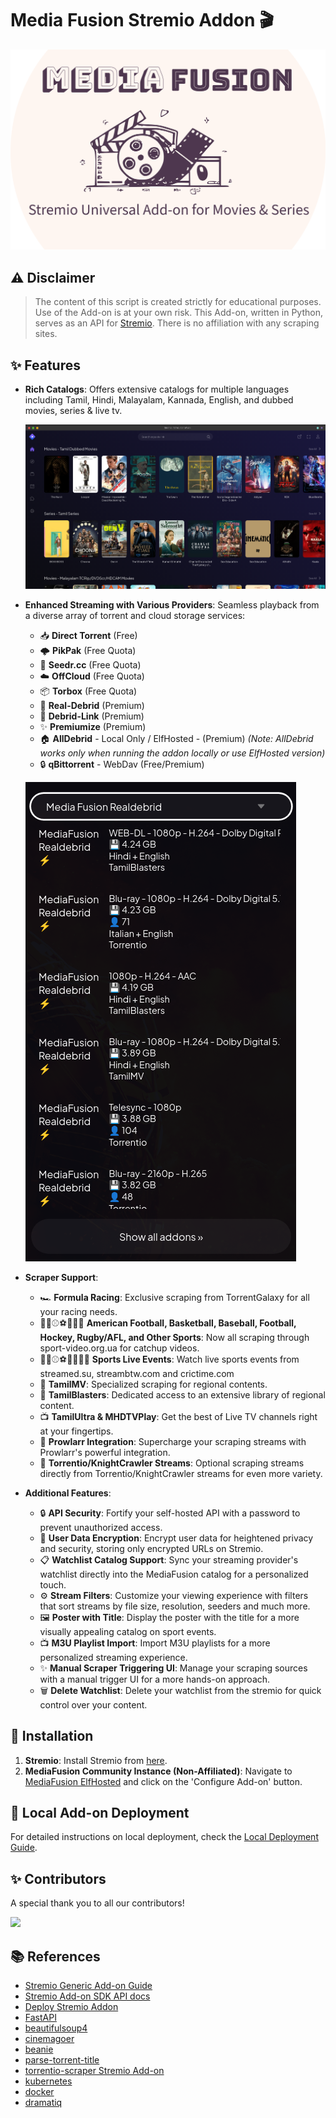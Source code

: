 # Media Fusion Stremio Addon 🎬

![Media Fusion Logo](resources/images/mediafusion_logo.png?raw=true)

## ⚠️ Disclaimer

> The content of this script is created strictly for educational purposes. Use of the Add-on is at your own risk. This Add-on, written in Python, serves as an API for [Stremio](https://www.stremio.com/). There is no affiliation with any scraping sites.

## ✨ Features

- **Rich Catalogs**: Offers extensive catalogs for multiple languages including Tamil, Hindi, Malayalam, Kannada, English, and dubbed movies, series & live tv.
  
  ![Media Fusion Catalog](resources/images/ss1.png?raw=true)

- **Enhanced Streaming with Various Providers**: Seamless playback from a diverse array of torrent and cloud storage services:
  - 📥 **Direct Torrent** (Free)
  - 🌩️ **PikPak** (Free Quota)
  - 🌱 **Seedr.cc** (Free Quota)
  - ☁️ **OffCloud** (Free Quota)
  - 📦 **Torbox** (Free Quota)
  - 💎 **Real-Debrid** (Premium)
  - 🔗 **Debrid-Link** (Premium)
  - ✨ **Premiumize** (Premium)
  - 🏠 **AllDebrid** - Local Only / ElfHosted - (Premium) *(Note: AllDebrid works only when running the addon locally or use ElfHosted version)*
  - 🔒 **qBittorrent** - WebDav (Free/Premium)

  ![Media Fusion Streams](resources/images/ss2.png?raw=true)

- **Scraper Support**:
  - 🏎️ **Formula Racing**: Exclusive scraping from TorrentGalaxy for all your racing needs.
  - 🏈🏀⚾⚽🏒🏉🎾 **American Football, Basketball, Baseball, Football, Hockey, Rugby/AFL, and Other Sports**: Now all scraping through sport-video.org.ua for catchup videos.
  - 🏈🏀⚾⚽🏒🏉🎾🏏 **Sports Live Events**: Watch live sports events from streamed.su, streambtw.com and crictime.com
  - 🎥 **TamilMV**: Specialized scraping for regional contents.
  - 🌟 **TamilBlasters**: Dedicated access to an extensive library of regional content.
  - 📺 **TamilUltra & MHDTVPlay**: Get the best of Live TV channels right at your fingertips.
  - 🔄 **Prowlarr Integration**: Supercharge your scraping streams with Prowlarr's powerful integration.
  - 🌊 **Torrentio/KnightCrawler Streams**: Optional scraping streams directly from Torrentio/KnightCrawler streams for even more variety.

- **Additional Features**:
  - 🔒 **API Security**: Fortify your self-hosted API with a password to prevent unauthorized access.
  - 🔐 **User Data Encryption**: Encrypt user data for heightened privacy and security, storing only encrypted URLs on Stremio.
  - 📋 **Watchlist Catalog Support**: Sync your streaming provider's watchlist directly into the MediaFusion catalog for a personalized touch.
  - ⚙️ **Stream Filters**: Customize your viewing experience with filters that sort streams by file size, resolution, seeders and much more.
  - 🖼️ **Poster with Title**: Display the poster with the title for a more visually appealing catalog on sport events.
  - 📺 **M3U Playlist Import**: Import M3U playlists for a more personalized streaming experience.
  - ✨ **Manual Scraper Triggering UI**: Manage your scraping sources with a manual trigger UI for a more hands-on approach.
  - 🗑️ **Delete Watchlist**: Delete your watchlist from the stremio for quick control over your content.

## 🚀 Installation

1. **Stremio**: Install Stremio from [here](https://www.stremio.com/downloads).
2. **MediaFusion Community Instance (Non-Affiliated)**: Navigate to [MediaFusion ElfHosted](https://mediafusion.elfhosted.com/) and click on the 'Configure Add-on' button.

## 🚀 Local Add-on Deployment

For detailed instructions on local deployment, check the [Local Deployment Guide](deployment/README.md).

## ✨ Contributors

A special thank you to all our contributors!

<a href="https://github.com/mhdzumair/MediaFusion/graphs/contributors">
  <img src="https://contrib.rocks/image?repo=mhdzumair/MediaFusion" />
</a>

## 📚 References

- [Stremio Generic Add-on Guide](https://stremio.github.io/stremio-addon-guide/basics)
- [Stremio Add-on SDK API docs](https://github.com/Stremio/stremio-addon-sdk/tree/master/docs/api)
- [Deploy Stremio Addon](https://github.com/Stremio/stremio-addon-sdk/blob/master/docs/deploying/beamup.md)
- [FastAPI](https://fastapi.tiangolo.com/)
- [beautifulsoup4](https://beautiful-soup-4.readthedocs.io/en/latest/)
- [cinemagoer](https://cinemagoer.readthedocs.io/en/latest/)
- [beanie](https://roman-right.github.io/beanie/)
- [parse-torrent-title](https://github.com/platelminto/parse-torrent-title)
- [torrentio-scraper Stremio Add-on](https://github.com/TheBeastLT/torrentio-scraper)
- [kubernetes](https://kubernetes.io/)
- [docker](https://www.docker.com/)
- [dramatiq](https://dramatiq.io/)